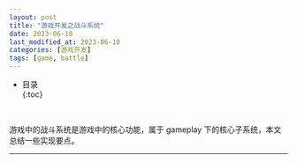 ```yaml
---
layout: post
title: "游戏开发之战斗系统"
date: 2023-06-10
last_modified_at: 2023-06-10
categories: [游戏开发]
tags: [game, battle]
---
```


* 目录  
{:toc}
<br/>

游戏中的战斗系统是游戏中的核心功能，属于 gameplay 下的核心子系统，本文总结一些实现要点。  

---


